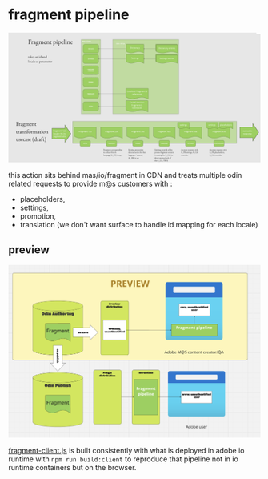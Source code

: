 # fragment pipeline

![pipeline description](architecture.png)

this action sits behind mas/io/fragment in CDN and treats multiple odin related requests to provide m@s customers with :
- placeholders,
- settings,
- promotion,
- translation (we don't want surface to handle id mapping for each locale)

## preview

![preview architecture](preview.png)

[fragment-client.js](../fragment-client.js) is built consistently with what is deployed in adobe io runtime with
```npm run build:client``` to reproduce that pipeline not in io runtime containers but on the browser.


